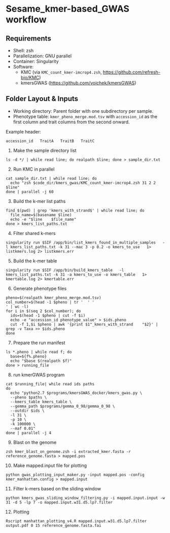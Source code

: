 # Sesame_kmer-based_GWAS workflow


Requirements
------------
- Shell: zsh
- Parallelization: GNU parallel
- Container: Singularity
- Software:
  - KMC (via `KMC_count_kmer-imcrop4.zsh`, https://github.com/refresh-bio/KMC)
  - kmersGWAS (https://github.com/voichek/kmersGWAS)

Folder Layout & Inputs
----------------------
- Working directory: Parent folder with one subdirectory per sample.
- Phenotype table: `kmer_pheno_merge.mod.tsv` with `accession_id` as the first column and trait columns from the second onward.


Example header:
```
accession_id   TraitA   TraitB   TraitC
```


1. Make the sample directory list
```
ls -d */ | while read line; do realpath $line; done > sample_dir.txt
```

2. Run KMC in parallel
```
cat sample_dir.txt | while read line; do
  echo "zsh $code_dir/kmers_gwas/KMC_count_kmer-imcrop4.zsh 31 2 2 $line"
done | parallel -j 60
```

3. Build the k-mer list paths
```
find $(pwd) | grep 'kmers_with_strand$' | while read line; do
  file_name=$(basename $line)
  echo -e "$line	$file_name"
done > kmers_list_paths.txt
```

4. Filter shared k-mers
```
singularity run $SIF /app/bin/list_kmers_found_in_multiple_samples   -l kmers_list_paths.txt -k 31 --mac 3 -p 0.2 -o kmers_to_use   1> listkmers.log 2> listkmers.err
```

5. Build the k-mer table
```
singularity run $SIF /app/bin/build_kmers_table   -l kmers_list_paths.txt -k 31 -a kmers_to_use -o kmers_table   1> kmertable.log 2> kmertable.err
```

6. Generate phenotype files
```
pheno=$(realpath kmer_pheno_merge.mod.tsv)
col_number=$(head -1 $pheno | tr '	' '
' | wc -l)
for i in $(seq 2 $col_number); do
  ids=$(head -1 $pheno | cut -f $i)
  echo -e "accession_id	phenotype_value" > $ids.pheno
  cut -f 1,$i $pheno | awk '{print $1"_kmers_with_strand	"$2}' | grep -v Taxa >> $ids.pheno
done
```

7. Prepare the run manifest
```
ls *.pheno | while read f; do
  base=${f%.pheno}
  echo "$base $(realpath $f)"
done > running_file
```

8. run kmerGWAS program
```
cat $running_file| while read ids paths
do
  echo "python2.7 $programs/kmersGWAS_docker/kmers_gwas.py \
  --pheno $paths \
  --kmers_table kmers_table \
  --gemma_path $programs/gemma_0_98/gemma_0_98 \
  --outdir $ids \
  -l 31 \
  -p 10 \
  -k 100000 \
  --maf 0.01"
done | parallel -j 4
```

9. Blast on the genome
```
zsh kmer_blast_on_genome.zsh -i extracted_kmer.fasta -r reference_genome.fasta > mapped.pos
```

10. Make mapped.input file for plotting
```
python gwas_plotting_input_maker.py -input mapped.pos -config kmer_manhattan.config > mapped.input
```

11. Filter k-mers based on the sliding window
```
python kmers_gwas_sliding_window_filtering.py -i mapped.input.input -w 31 -d 5 -lp 7 -o mapped.input.w31.d5.lp7.filter
```

12. Plotting
```
Rscript manhattan_plotting_v4.R mapped.input.w31.d5.lp7.filter output.pdf 0 15 reference_genome.fasta.fai
```
